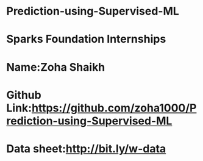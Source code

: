 # Prediction-using-Supervised-ML
# Sparks Foundation Internships
# Name:Zoha Shaikh     
# Github Link:https://github.com/zoha1000/Prediction-using-Supervised-ML      
# Data sheet:http://bit.ly/w-data
